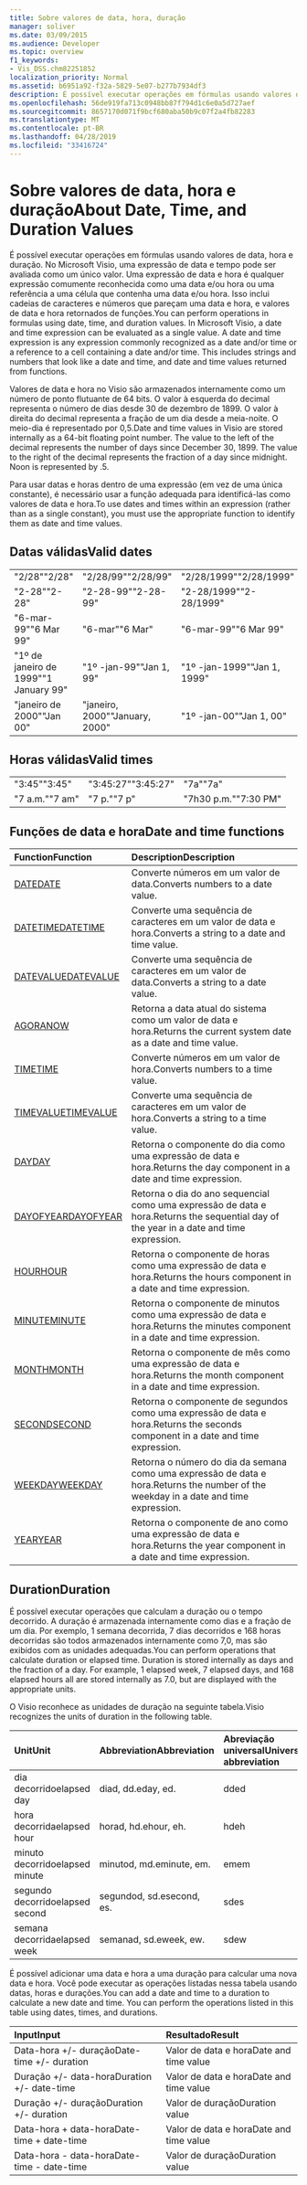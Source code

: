 ```yaml
---
title: Sobre valores de data, hora, duração
manager: soliver
ms.date: 03/09/2015
ms.audience: Developer
ms.topic: overview
f1_keywords:
- Vis_DSS.chm82251852
localization_priority: Normal
ms.assetid: b6951a92-f32a-5829-5e07-b277b7934df3
description: É possível executar operações em fórmulas usando valores de data, hora e duração. No Microsoft Visio, uma expressão de data e tempo pode ser avaliada como um único valor. Uma expressão de data e hora é qualquer expressão comumente reconhecida como uma data e/ou hora ou uma referência a uma célula que contenha uma data e/ou hora. Isso inclui cadeias de caracteres e números que pareçam uma data e hora, e valores de data e hora retornados de funções.
ms.openlocfilehash: 56de919fa713c0948bb87f794d1c6e0a5d727aef
ms.sourcegitcommit: 8657170d071f9bcf680aba50b9c07f2a4fb82283
ms.translationtype: MT
ms.contentlocale: pt-BR
ms.lasthandoff: 04/28/2019
ms.locfileid: "33416724"
---
```

# <a name="about-date-time-and-duration-values"></a><span data-ttu-id="baac7-106">Sobre valores de data, hora e duração</span><span class="sxs-lookup"><span data-stu-id="baac7-106">About Date, Time, and Duration Values</span></span>

<span data-ttu-id="baac7-p102">É possível executar operações em fórmulas usando valores de data, hora e duração. No Microsoft Visio, uma expressão de data e tempo pode ser avaliada como um único valor. Uma expressão de data e hora é qualquer expressão comumente reconhecida como uma data e/ou hora ou uma referência a uma célula que contenha uma data e/ou hora. Isso inclui cadeias de caracteres e números que pareçam uma data e hora, e valores de data e hora retornados de funções.</span><span class="sxs-lookup"><span data-stu-id="baac7-p102">You can perform operations in formulas using date, time, and duration values. In Microsoft Visio, a date and time expression can be evaluated as a single value. A date and time expression is any expression commonly recognized as a date and/or time or a reference to a cell containing a date and/or time. This includes strings and numbers that look like a date and time, and date and time values returned from functions.</span></span>
  
<span data-ttu-id="baac7-p103">Valores de data e hora no Visio são armazenados internamente como um número de ponto flutuante de 64 bits. O valor à esquerda do decimal representa o número de dias desde 30 de dezembro de 1899. O valor à direita do decimal representa a fração de um dia desde a meia-noite. O meio-dia é representado por 0,5.</span><span class="sxs-lookup"><span data-stu-id="baac7-p103">Date and time values in Visio are stored internally as a 64-bit floating point number. The value to the left of the decimal represents the number of days since December 30, 1899. The value to the right of the decimal represents the fraction of a day since midnight. Noon is represented by .5.</span></span>
  
<span data-ttu-id="baac7-115">Para usar datas e horas dentro de uma expressão (em vez de uma única constante), é necessário usar a função adequada para identificá-las como valores de data e hora.</span><span class="sxs-lookup"><span data-stu-id="baac7-115">To use dates and times within an expression (rather than as a single constant), you must use the appropriate function to identify them as date and time values.</span></span>
  
## <a name="valid-dates"></a><span data-ttu-id="baac7-116">Datas válidas</span><span class="sxs-lookup"><span data-stu-id="baac7-116">Valid dates</span></span>

||||
|:-----|:-----|:-----|
| <span data-ttu-id="baac7-117">"2/28"</span><span class="sxs-lookup"><span data-stu-id="baac7-117">"2/28"</span></span>  <br/> | <span data-ttu-id="baac7-118">"2/28/99"</span><span class="sxs-lookup"><span data-stu-id="baac7-118">"2/28/99"</span></span>  <br/> | <span data-ttu-id="baac7-119">"2/28/1999"</span><span class="sxs-lookup"><span data-stu-id="baac7-119">"2/28/1999"</span></span>  <br/> |
| <span data-ttu-id="baac7-120">"2-28"</span><span class="sxs-lookup"><span data-stu-id="baac7-120">"2-28"</span></span>  <br/> | <span data-ttu-id="baac7-121">"2-28-99"</span><span class="sxs-lookup"><span data-stu-id="baac7-121">"2-28-99"</span></span>  <br/> | <span data-ttu-id="baac7-122">"2-28/1999"</span><span class="sxs-lookup"><span data-stu-id="baac7-122">"2-28/1999"</span></span>  <br/> |
| <span data-ttu-id="baac7-123">"6-mar-99"</span><span class="sxs-lookup"><span data-stu-id="baac7-123">"6 Mar 99"</span></span>  <br/> | <span data-ttu-id="baac7-124">"6-mar"</span><span class="sxs-lookup"><span data-stu-id="baac7-124">"6 Mar"</span></span>  <br/> | <span data-ttu-id="baac7-125">"6-mar-99"</span><span class="sxs-lookup"><span data-stu-id="baac7-125">"6 Mar 99"</span></span>  <br/> |
| <span data-ttu-id="baac7-126">"1º de janeiro de 1999"</span><span class="sxs-lookup"><span data-stu-id="baac7-126">"1 January 99"</span></span>  <br/> | <span data-ttu-id="baac7-127">"1º -jan-99"</span><span class="sxs-lookup"><span data-stu-id="baac7-127">"Jan 1, 99"</span></span>  <br/> | <span data-ttu-id="baac7-128">"1º -jan-1999"</span><span class="sxs-lookup"><span data-stu-id="baac7-128">"Jan 1, 1999"</span></span>  <br/> |
| <span data-ttu-id="baac7-129">"janeiro de 2000"</span><span class="sxs-lookup"><span data-stu-id="baac7-129">"Jan 00"</span></span>  <br/> | <span data-ttu-id="baac7-130">"janeiro, 2000"</span><span class="sxs-lookup"><span data-stu-id="baac7-130">"January, 2000"</span></span>  <br/> | <span data-ttu-id="baac7-131">"1º -jan-00"</span><span class="sxs-lookup"><span data-stu-id="baac7-131">"Jan 1, 00"</span></span>  <br/> |
   
## <a name="valid-times"></a><span data-ttu-id="baac7-132">Horas válidas</span><span class="sxs-lookup"><span data-stu-id="baac7-132">Valid times</span></span>

||||
|:-----|:-----|:-----|
| <span data-ttu-id="baac7-133">"3:45"</span><span class="sxs-lookup"><span data-stu-id="baac7-133">"3:45"</span></span>  <br/> | <span data-ttu-id="baac7-134">"3:45:27"</span><span class="sxs-lookup"><span data-stu-id="baac7-134">"3:45:27"</span></span>  <br/> | <span data-ttu-id="baac7-135">"7a"</span><span class="sxs-lookup"><span data-stu-id="baac7-135">"7a"</span></span>  <br/> |
| <span data-ttu-id="baac7-136">"7 a.m."</span><span class="sxs-lookup"><span data-stu-id="baac7-136">"7 am"</span></span>  <br/> | <span data-ttu-id="baac7-137">"7 p."</span><span class="sxs-lookup"><span data-stu-id="baac7-137">"7 p"</span></span>  <br/> | <span data-ttu-id="baac7-138">"7h30 p.m."</span><span class="sxs-lookup"><span data-stu-id="baac7-138">"7:30 PM"</span></span>  <br/> |
   
## <a name="date-and-time-functions"></a><span data-ttu-id="baac7-139">Funções de data e hora</span><span class="sxs-lookup"><span data-stu-id="baac7-139">Date and time functions</span></span>

|<span data-ttu-id="baac7-140">**Function**</span><span class="sxs-lookup"><span data-stu-id="baac7-140">**Function**</span></span>|<span data-ttu-id="baac7-141">**Description**</span><span class="sxs-lookup"><span data-stu-id="baac7-141">**Description**</span></span>|
|:-----|:-----|
|[<span data-ttu-id="baac7-142">DATE</span><span class="sxs-lookup"><span data-stu-id="baac7-142">DATE</span></span>](date-function-visioshapesheet.md) <br/> | <span data-ttu-id="baac7-143">Converte números em um valor de data.</span><span class="sxs-lookup"><span data-stu-id="baac7-143">Converts numbers to a date value.</span></span>  <br/> |
|[<span data-ttu-id="baac7-144">DATETIME</span><span class="sxs-lookup"><span data-stu-id="baac7-144">DATETIME</span></span>](datetime-function.md) <br/> | <span data-ttu-id="baac7-145">Converte uma sequência de caracteres em um valor de data e hora.</span><span class="sxs-lookup"><span data-stu-id="baac7-145">Converts a string to a date and time value.</span></span>  <br/> |
|[<span data-ttu-id="baac7-146">DATEVALUE</span><span class="sxs-lookup"><span data-stu-id="baac7-146">DATEVALUE</span></span>](datevalue-function-visioshapesheet.md) <br/> | <span data-ttu-id="baac7-147">Converte uma sequência de caracteres em um valor de data.</span><span class="sxs-lookup"><span data-stu-id="baac7-147">Converts a string to a date value.</span></span>  <br/> |
|[<span data-ttu-id="baac7-148">AGORA</span><span class="sxs-lookup"><span data-stu-id="baac7-148">NOW</span></span>](now-function-visioshapesheet.md) <br/> | <span data-ttu-id="baac7-149">Retorna a data atual do sistema como um valor de data e hora.</span><span class="sxs-lookup"><span data-stu-id="baac7-149">Returns the current system date as a date and time value.</span></span>  <br/> |
|[<span data-ttu-id="baac7-150">TIME</span><span class="sxs-lookup"><span data-stu-id="baac7-150">TIME</span></span>](time-function-visioshapesheet.md) <br/> | <span data-ttu-id="baac7-151">Converte números em um valor de hora.</span><span class="sxs-lookup"><span data-stu-id="baac7-151">Converts numbers to a time value.</span></span>  <br/> |
|[<span data-ttu-id="baac7-152">TIMEVALUE</span><span class="sxs-lookup"><span data-stu-id="baac7-152">TIMEVALUE</span></span>](timevalue-function-visioshapesheet.md) <br/> | <span data-ttu-id="baac7-153">Converte uma sequência de caracteres em um valor de hora.</span><span class="sxs-lookup"><span data-stu-id="baac7-153">Converts a string to a time value.</span></span>  <br/> |
|[<span data-ttu-id="baac7-154">DAY</span><span class="sxs-lookup"><span data-stu-id="baac7-154">DAY</span></span>](day-function-visioshapesheet.md) <br/> | <span data-ttu-id="baac7-155">Retorna o componente do dia como uma expressão de data e hora.</span><span class="sxs-lookup"><span data-stu-id="baac7-155">Returns the day component in a date and time expression.</span></span>  <br/> |
|[<span data-ttu-id="baac7-156">DAYOFYEAR</span><span class="sxs-lookup"><span data-stu-id="baac7-156">DAYOFYEAR</span></span>](dayofyear-function.md) <br/> | <span data-ttu-id="baac7-157">Retorna o dia do ano sequencial como uma expressão de data e hora.</span><span class="sxs-lookup"><span data-stu-id="baac7-157">Returns the sequential day of the year in a date and time expression.</span></span>  <br/> |
|[<span data-ttu-id="baac7-158">HOUR</span><span class="sxs-lookup"><span data-stu-id="baac7-158">HOUR</span></span>](hour-function-visioshapesheet.md) <br/> | <span data-ttu-id="baac7-159">Retorna o componente de horas como uma expressão de data e hora.</span><span class="sxs-lookup"><span data-stu-id="baac7-159">Returns the hours component in a date and time expression.</span></span>  <br/> |
|[<span data-ttu-id="baac7-160">MINUTE</span><span class="sxs-lookup"><span data-stu-id="baac7-160">MINUTE</span></span>](minute-function-visioshapesheet.md) <br/> | <span data-ttu-id="baac7-161">Retorna o componente de minutos como uma expressão de data e hora.</span><span class="sxs-lookup"><span data-stu-id="baac7-161">Returns the minutes component in a date and time expression.</span></span>  <br/> |
|[<span data-ttu-id="baac7-162">MONTH</span><span class="sxs-lookup"><span data-stu-id="baac7-162">MONTH</span></span>](month-function-visioshapesheet.md) <br/> | <span data-ttu-id="baac7-163">Retorna o componente de mês como uma expressão de data e hora.</span><span class="sxs-lookup"><span data-stu-id="baac7-163">Returns the month component in a date and time expression.</span></span>  <br/> |
|[<span data-ttu-id="baac7-164">SECOND</span><span class="sxs-lookup"><span data-stu-id="baac7-164">SECOND</span></span>](second-function-visioshapesheet.md) <br/> | <span data-ttu-id="baac7-165">Retorna o componente de segundos como uma expressão de data e hora.</span><span class="sxs-lookup"><span data-stu-id="baac7-165">Returns the seconds component in a date and time expression.</span></span>  <br/> |
|[<span data-ttu-id="baac7-166">WEEKDAY</span><span class="sxs-lookup"><span data-stu-id="baac7-166">WEEKDAY</span></span>](weekday-function-visioshapesheet.md) <br/> | <span data-ttu-id="baac7-167">Retorna o número do dia da semana como uma expressão de data e hora.</span><span class="sxs-lookup"><span data-stu-id="baac7-167">Returns the number of the weekday in a date and time expression.</span></span>  <br/> |
|[<span data-ttu-id="baac7-168">YEAR</span><span class="sxs-lookup"><span data-stu-id="baac7-168">YEAR</span></span>](year-function-visioshapesheet.md) <br/> | <span data-ttu-id="baac7-169">Retorna o componente de ano como uma expressão de data e hora.</span><span class="sxs-lookup"><span data-stu-id="baac7-169">Returns the year component in a date and time expression.</span></span>  <br/> |
   
## <a name="duration"></a><span data-ttu-id="baac7-170">Duration</span><span class="sxs-lookup"><span data-stu-id="baac7-170">Duration</span></span>

<span data-ttu-id="baac7-p104">É possível executar operações que calculam a duração ou o tempo decorrido. A duração é armazenada internamente como dias e a fração de um dia. Por exemplo, 1 semana decorrida, 7 dias decorridos e 168 horas decorridas são todos armazenados internamente como 7,0, mas são exibidos com as unidades adequadas.</span><span class="sxs-lookup"><span data-stu-id="baac7-p104">You can perform operations that calculate duration or elapsed time. Duration is stored internally as days and the fraction of a day. For example, 1 elapsed week, 7 elapsed days, and 168 elapsed hours all are stored internally as 7.0, but are displayed with the appropriate units.</span></span>
  
<span data-ttu-id="baac7-174">O Visio reconhece as unidades de duração na seguinte tabela.</span><span class="sxs-lookup"><span data-stu-id="baac7-174">Visio recognizes the units of duration in the following table.</span></span>
  
|<span data-ttu-id="baac7-175">**Unit**</span><span class="sxs-lookup"><span data-stu-id="baac7-175">**Unit**</span></span>|<span data-ttu-id="baac7-176">**Abbreviation**</span><span class="sxs-lookup"><span data-stu-id="baac7-176">**Abbreviation**</span></span>|<span data-ttu-id="baac7-177">**Abreviação universal**</span><span class="sxs-lookup"><span data-stu-id="baac7-177">**Universal abbreviation**</span></span>|
|:-----|:-----|:-----|
| <span data-ttu-id="baac7-178">dia decorrido</span><span class="sxs-lookup"><span data-stu-id="baac7-178">elapsed day</span></span>  <br/> | <span data-ttu-id="baac7-179">diad, dd.</span><span class="sxs-lookup"><span data-stu-id="baac7-179">eday, ed.</span></span>  <br/> | <span data-ttu-id="baac7-180">dd</span><span class="sxs-lookup"><span data-stu-id="baac7-180">ed</span></span>  <br/> |
| <span data-ttu-id="baac7-181">hora decorrida</span><span class="sxs-lookup"><span data-stu-id="baac7-181">elapsed hour</span></span>  <br/> | <span data-ttu-id="baac7-182">horad, hd.</span><span class="sxs-lookup"><span data-stu-id="baac7-182">ehour, eh.</span></span>  <br/> | <span data-ttu-id="baac7-183">hd</span><span class="sxs-lookup"><span data-stu-id="baac7-183">eh</span></span>  <br/> |
| <span data-ttu-id="baac7-184">minuto decorrido</span><span class="sxs-lookup"><span data-stu-id="baac7-184">elapsed minute</span></span>  <br/> | <span data-ttu-id="baac7-185">minutod, md.</span><span class="sxs-lookup"><span data-stu-id="baac7-185">eminute, em.</span></span>  <br/> | <span data-ttu-id="baac7-186">em</span><span class="sxs-lookup"><span data-stu-id="baac7-186">em</span></span>  <br/> |
| <span data-ttu-id="baac7-187">segundo decorrido</span><span class="sxs-lookup"><span data-stu-id="baac7-187">elapsed second</span></span>  <br/> | <span data-ttu-id="baac7-188">segundod, sd.</span><span class="sxs-lookup"><span data-stu-id="baac7-188">esecond, es.</span></span>  <br/> | <span data-ttu-id="baac7-189">sd</span><span class="sxs-lookup"><span data-stu-id="baac7-189">es</span></span>  <br/> |
| <span data-ttu-id="baac7-190">semana decorrida</span><span class="sxs-lookup"><span data-stu-id="baac7-190">elapsed week</span></span>  <br/> | <span data-ttu-id="baac7-191">semanad, sd.</span><span class="sxs-lookup"><span data-stu-id="baac7-191">eweek, ew.</span></span>  <br/> | <span data-ttu-id="baac7-192">sd</span><span class="sxs-lookup"><span data-stu-id="baac7-192">ew</span></span>  <br/> |
   
<span data-ttu-id="baac7-p105">É possível adicionar uma data e hora a uma duração para calcular uma nova data e hora. Você pode executar as operações listadas nessa tabela usando datas, horas e durações.</span><span class="sxs-lookup"><span data-stu-id="baac7-p105">You can add a date and time to a duration to calculate a new date and time. You can perform the operations listed in this table using dates, times, and durations.</span></span>
  
|<span data-ttu-id="baac7-195">**Input**</span><span class="sxs-lookup"><span data-stu-id="baac7-195">**Input**</span></span>|<span data-ttu-id="baac7-196">**Resultado**</span><span class="sxs-lookup"><span data-stu-id="baac7-196">**Result**</span></span>|
|:-----|:-----|
| <span data-ttu-id="baac7-197">Data-hora +/- duração</span><span class="sxs-lookup"><span data-stu-id="baac7-197">Date-time +/- duration</span></span>  <br/> | <span data-ttu-id="baac7-198">Valor de data e hora</span><span class="sxs-lookup"><span data-stu-id="baac7-198">Date and time value</span></span>  <br/> |
| <span data-ttu-id="baac7-199">Duração +/- data-hora</span><span class="sxs-lookup"><span data-stu-id="baac7-199">Duration +/- date-time</span></span>  <br/> | <span data-ttu-id="baac7-200">Valor de data e hora</span><span class="sxs-lookup"><span data-stu-id="baac7-200">Date and time value</span></span>  <br/> |
| <span data-ttu-id="baac7-201">Duração +/- duração</span><span class="sxs-lookup"><span data-stu-id="baac7-201">Duration +/- duration</span></span>  <br/> | <span data-ttu-id="baac7-202">Valor de duração</span><span class="sxs-lookup"><span data-stu-id="baac7-202">Duration value</span></span>  <br/> |
| <span data-ttu-id="baac7-203">Data-hora + data-hora</span><span class="sxs-lookup"><span data-stu-id="baac7-203">Date-time + date-time</span></span>  <br/> | <span data-ttu-id="baac7-204">Valor de data e hora</span><span class="sxs-lookup"><span data-stu-id="baac7-204">Date and time value</span></span>  <br/> |
| <span data-ttu-id="baac7-205">Data-hora - data-hora</span><span class="sxs-lookup"><span data-stu-id="baac7-205">Date-time - date-time</span></span>  <br/> | <span data-ttu-id="baac7-206">Valor de duração</span><span class="sxs-lookup"><span data-stu-id="baac7-206">Duration value</span></span>  <br/> |
   

